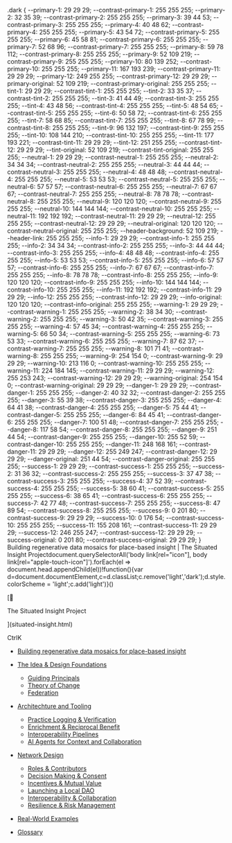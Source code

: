 .dark { --primary-1: 29 29 29; --contrast-primary-1: 255 255 255; --primary-2: 32 35 39; --contrast-primary-2: 255 255 255; --primary-3: 39 44 53; --contrast-primary-3: 255 255 255; --primary-4: 40 48 62; --contrast-primary-4: 255 255 255; --primary-5: 43 54 72; --contrast-primary-5: 255 255 255; --primary-6: 45 58 81; --contrast-primary-6: 255 255 255; --primary-7: 52 68 96; --contrast-primary-7: 255 255 255; --primary-8: 59 78 112; --contrast-primary-8: 255 255 255; --primary-9: 52 109 219; --contrast-primary-9: 255 255 255; --primary-10: 80 139 252; --contrast-primary-10: 255 255 255; --primary-11: 167 193 239; --contrast-primary-11: 29 29 29; --primary-12: 249 255 255; --contrast-primary-12: 29 29 29; --primary-original: 52 109 219; --contrast-primary-original: 255 255 255; --tint-1: 29 29 29; --contrast-tint-1: 255 255 255; --tint-2: 33 35 37; --contrast-tint-2: 255 255 255; --tint-3: 41 44 49; --contrast-tint-3: 255 255 255; --tint-4: 43 48 56; --contrast-tint-4: 255 255 255; --tint-5: 48 54 65; --contrast-tint-5: 255 255 255; --tint-6: 50 58 72; --contrast-tint-6: 255 255 255; --tint-7: 58 68 85; --contrast-tint-7: 255 255 255; --tint-8: 67 78 99; --contrast-tint-8: 255 255 255; --tint-9: 96 132 197; --contrast-tint-9: 255 255 255; --tint-10: 108 144 210; --contrast-tint-10: 255 255 255; --tint-11: 177 193 221; --contrast-tint-11: 29 29 29; --tint-12: 251 255 255; --contrast-tint-12: 29 29 29; --tint-original: 52 109 219; --contrast-tint-original: 255 255 255; --neutral-1: 29 29 29; --contrast-neutral-1: 255 255 255; --neutral-2: 34 34 34; --contrast-neutral-2: 255 255 255; --neutral-3: 44 44 44; --contrast-neutral-3: 255 255 255; --neutral-4: 48 48 48; --contrast-neutral-4: 255 255 255; --neutral-5: 53 53 53; --contrast-neutral-5: 255 255 255; --neutral-6: 57 57 57; --contrast-neutral-6: 255 255 255; --neutral-7: 67 67 67; --contrast-neutral-7: 255 255 255; --neutral-8: 78 78 78; --contrast-neutral-8: 255 255 255; --neutral-9: 120 120 120; --contrast-neutral-9: 255 255 255; --neutral-10: 144 144 144; --contrast-neutral-10: 255 255 255; --neutral-11: 192 192 192; --contrast-neutral-11: 29 29 29; --neutral-12: 255 255 255; --contrast-neutral-12: 29 29 29; --neutral-original: 120 120 120; --contrast-neutral-original: 255 255 255; --header-background: 52 109 219; --header-link: 255 255 255; --info-1: 29 29 29; --contrast-info-1: 255 255 255; --info-2: 34 34 34; --contrast-info-2: 255 255 255; --info-3: 44 44 44; --contrast-info-3: 255 255 255; --info-4: 48 48 48; --contrast-info-4: 255 255 255; --info-5: 53 53 53; --contrast-info-5: 255 255 255; --info-6: 57 57 57; --contrast-info-6: 255 255 255; --info-7: 67 67 67; --contrast-info-7: 255 255 255; --info-8: 78 78 78; --contrast-info-8: 255 255 255; --info-9: 120 120 120; --contrast-info-9: 255 255 255; --info-10: 144 144 144; --contrast-info-10: 255 255 255; --info-11: 192 192 192; --contrast-info-11: 29 29 29; --info-12: 255 255 255; --contrast-info-12: 29 29 29; --info-original: 120 120 120; --contrast-info-original: 255 255 255; --warning-1: 29 29 29; --contrast-warning-1: 255 255 255; --warning-2: 38 34 30; --contrast-warning-2: 255 255 255; --warning-3: 50 42 35; --contrast-warning-3: 255 255 255; --warning-4: 57 45 34; --contrast-warning-4: 255 255 255; --warning-5: 66 50 34; --contrast-warning-5: 255 255 255; --warning-6: 73 53 33; --contrast-warning-6: 255 255 255; --warning-7: 87 62 37; --contrast-warning-7: 255 255 255; --warning-8: 101 71 41; --contrast-warning-8: 255 255 255; --warning-9: 254 154 0; --contrast-warning-9: 29 29 29; --warning-10: 213 116 0; --contrast-warning-10: 255 255 255; --warning-11: 224 184 145; --contrast-warning-11: 29 29 29; --warning-12: 255 253 243; --contrast-warning-12: 29 29 29; --warning-original: 254 154 0; --contrast-warning-original: 29 29 29; --danger-1: 29 29 29; --contrast-danger-1: 255 255 255; --danger-2: 40 32 32; --contrast-danger-2: 255 255 255; --danger-3: 55 39 38; --contrast-danger-3: 255 255 255; --danger-4: 64 41 38; --contrast-danger-4: 255 255 255; --danger-5: 75 44 41; --contrast-danger-5: 255 255 255; --danger-6: 84 45 41; --contrast-danger-6: 255 255 255; --danger-7: 100 51 48; --contrast-danger-7: 255 255 255; --danger-8: 117 58 54; --contrast-danger-8: 255 255 255; --danger-9: 251 44 54; --contrast-danger-9: 255 255 255; --danger-10: 255 52 59; --contrast-danger-10: 255 255 255; --danger-11: 248 168 161; --contrast-danger-11: 29 29 29; --danger-12: 255 249 247; --contrast-danger-12: 29 29 29; --danger-original: 251 44 54; --contrast-danger-original: 255 255 255; --success-1: 29 29 29; --contrast-success-1: 255 255 255; --success-2: 31 36 32; --contrast-success-2: 255 255 255; --success-3: 37 47 38; --contrast-success-3: 255 255 255; --success-4: 37 52 39; --contrast-success-4: 255 255 255; --success-5: 38 60 41; --contrast-success-5: 255 255 255; --success-6: 38 65 41; --contrast-success-6: 255 255 255; --success-7: 42 77 48; --contrast-success-7: 255 255 255; --success-8: 47 89 54; --contrast-success-8: 255 255 255; --success-9: 0 201 80; --contrast-success-9: 29 29 29; --success-10: 0 176 54; --contrast-success-10: 255 255 255; --success-11: 155 208 161; --contrast-success-11: 29 29 29; --success-12: 246 255 247; --contrast-success-12: 29 29 29; --success-original: 0 201 80; --contrast-success-original: 29 29 29; } Building regenerative data mosaics for place-based insight | The Situated Insight Projectdocument.querySelectorAll('body link\[rel="icon"\], body link\[rel="apple-touch-icon"\]').forEach(el => document.head.appendChild(el))!function(){var d=document.documentElement,c=d.classList;c.remove('light','dark');d.style.colorScheme = 'light';c.add('light')}()

[🌾

The Situated Insight Project

](situated-insight.html)

CtrlK

*   [Building regenerative data mosaics for place-based insight](situated-insight.html)
*   [The Idea & Design Foundations](situated-insight/quickstart.html)
    
    *   [Guiding Principals](situated-insight/quickstart/guiding-principals.html)
    *   [Theory of Change](situated-insight/quickstart/theory-of-change.html)
    *   [Federation](situated-insight/quickstart/federation.html)
    
*   [Architechture and Tooling](situated-insight/architechture-and-tooling.html)
    
    *   [Practice Logging & Verification](situated-insight/architechture-and-tooling/practice-logging-and-verification.html)
    *   [Enrichment & Reciprocal Benefit](situated-insight/architechture-and-tooling/enrichment-and-reciprocal-benefit.html)
    *   [Interoperability Pipelines](situated-insight/architechture-and-tooling/interoperability-pipelines.html)
    *   [AI Agents for Context and Collaboration](situated-insight/architechture-and-tooling/ai-agents-for-context-and-collaboration.html)
    
*   [Network Design](situated-insight/network-design.html)
    
    *   [Roles & Contributors](situated-insight/network-design/roles-and-contributors.html)
    *   [Decision Making & Consent](situated-insight/network-design/decision-making-and-consent.html)
    *   [Incentives & Mutual Value](situated-insight/network-design/incentives-and-mutual-value.html)
    *   [Launching a Local DAO](situated-insight/network-design/launching-a-local-dao.html)
    *   [Interoperability & Collaboration](situated-insight/network-design/interoperability-and-collaboration.html)
    *   [Resilience & Risk Management](situated-insight/network-design/resilience-and-risk-management.html)
    
*   [Real-World Examples](situated-insight/real-world-examples.html)
*   [Glossary](situated-insight/glossary.html)